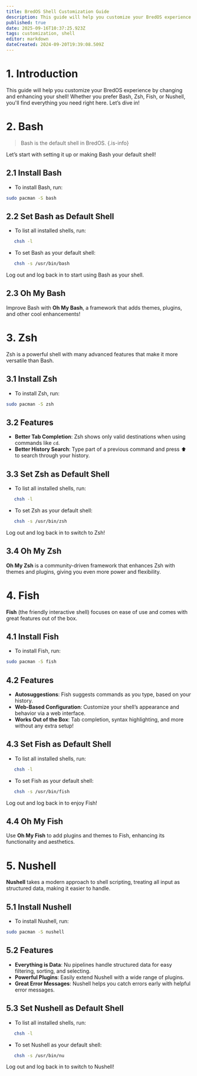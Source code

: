 ```yaml
---
title: BredOS Shell Customization Guide
description: This guide will help you customize your BredOS experience by changing and enhancing your shell!  Whether you prefer Bash, Zsh, Fish, or Nushell, you'll find everything you need right here. Let’s dive in! 🌊
published: true
date: 2025-09-16T10:37:25.923Z
tags: customization, shell
editor: markdown
dateCreated: 2024-09-20T19:39:08.509Z
---
```


# 1. Introduction

This guide will help you customize your BredOS experience by changing and enhancing your shell!  Whether you prefer Bash, Zsh, Fish, or Nushell, you'll find everything you need right here. Let’s dive in!


# 2. Bash
> Bash is the default shell in BredOS. 
{.is-info}

Let’s start with setting it up or making Bash your default shell!

## 2.1 Install Bash
- To install Bash, run:

```bash
sudo pacman -S bash
```

## 2.2 Set Bash as Default Shell
- To list all installed shells, run:

```bash
   chsh -l
   ```
- To set Bash as your default shell:

```bash
   chsh -s /usr/bin/bash
   ```
 Log out and log back in to start using Bash as your shell.

## 2.3 Oh My Bash
Improve Bash with **Oh My Bash**, a framework that adds themes, plugins, and other cool enhancements!



# 3. Zsh
Zsh is a powerful shell with many advanced features that make it more versatile than Bash.

## 3.1 Install Zsh
- To install Zsh, run:
```bash
sudo pacman -S zsh
```

## 3.2 Features
- **Better Tab Completion**: Zsh shows only valid destinations when using commands like `cd`.  
- **Better History Search**: Type part of a previous command and press ⬆ to search through your history.

## 3.3 Set Zsh as Default Shell
- To list all installed shells, run:
```bash
   chsh -l
   ```
- To set Zsh as your default shell:
```bash
   chsh -s /usr/bin/zsh
   ```
Log out and log back in to switch to Zsh!

## 3.4 Oh My Zsh
**Oh My Zsh** is a community-driven framework that enhances Zsh with themes and plugins, giving you even more power and flexibility.

# 4. Fish
**Fish** (the friendly interactive shell) focuses on ease of use and comes with great features out of the box.

## 4.1 Install Fish
- To install Fish, run:
```bash
sudo pacman -S fish
```

## 4.2 Features
- **Autosuggestions**: Fish suggests commands as you type, based on your history.
- **Web-Based Configuration**: Customize your shell’s appearance and behavior via a web interface.
- **Works Out of the Box**: Tab completion, syntax highlighting, and more without any extra setup!

## 4.3 Set Fish as Default Shell
- To list all installed shells, run:
```bash
   chsh -l
   ```
- To set Fish as your default shell:
```bash
   chsh -s /usr/bin/fish
   ```
Log out and log back in to enjoy Fish!

## 4.4 Oh My Fish
Use **Oh My Fish** to add plugins and themes to Fish, enhancing its functionality and aesthetics.


# 5. Nushell
**Nushell** takes a modern approach to shell scripting, treating all input as structured data, making it easier to handle.

## 5.1 Install Nushell
- To install Nushell, run:
```bash
sudo pacman -S nushell
```

## 5.2 Features
- **Everything is Data**: Nu pipelines handle structured data for easy filtering, sorting, and selecting.
- **Powerful Plugins**: Easily extend Nushell with a wide range of plugins.
- **Great Error Messages**: Nushell helps you catch errors early with helpful error messages.

## 5.3 Set Nushell as Default Shell
- To list all installed shells, run:
```bash
   chsh -l
   ```
- To set Nushell as your default shell:
```bash
   chsh -s /usr/bin/nu
   ```
Log out and log back in to switch to Nushell!

